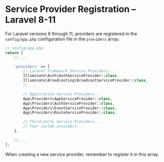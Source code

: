 # Service Provider Registration – Laravel 8-11

For Laravel versions 8 through 11, providers are registered in the `config/app.php`
configuration file in the `providers` array:

```php
// config/app.php
return [
    // ...

    'providers' => [
        // Laravel Framework Service Providers...
        Illuminate\Auth\AuthServiceProvider::class,
        Illuminate\Broadcasting\BroadcastServiceProvider::class,
        // ...

        // Application Service Providers...
        App\Providers\AppServiceProvider::class,
        App\Providers\AuthServiceProvider::class,
        App\Providers\EventServiceProvider::class,
        App\Providers\RouteServiceProvider::class,

        // Third-party Service Providers...
        // Your custom providers...
    ],

    // ...
];
```

When creating a new service provider, remember to register it in this array.
